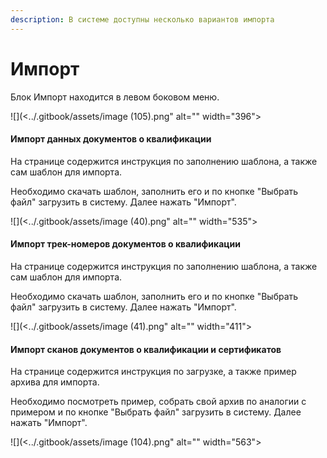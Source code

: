 ```yaml
---
description: В системе доступны несколько вариантов импорта
---
```


# Импорт

Блок Импорт находится в левом боковом меню.

![](<../.gitbook/assets/image (105).png" alt="" width="396"><figcaption></figcaption></figure>

#### Импорт данных документов о квалификации

На странице содержится инструкция по заполнению шаблона, а также сам шаблон для импорта.

Необходимо скачать шаблон, заполнить его и по кнопке "Выбрать файл" загрузить в систему. Далее нажать "Импорт".

![](<../.gitbook/assets/image (40).png" alt="" width="535"><figcaption></figcaption></figure>

#### Импорт трек-номеров документов о квалификации

На странице содержится инструкция по заполнению шаблона, а также сам шаблон для импорта.

Необходимо скачать шаблон, заполнить его и по кнопке "Выбрать файл" загрузить в систему. Далее нажать "Импорт".

![](<../.gitbook/assets/image (41).png" alt="" width="411"><figcaption></figcaption></figure>

#### Импорт сканов документов о квалификации и сертификатов

На странице содержится инструкция по загрузке, а также пример архива для импорта.

Необходимо посмотреть пример, собрать свой архив по аналогии с примером и по кнопке "Выбрать файл" загрузить в систему. Далее нажать "Импорт".

![](<../.gitbook/assets/image (104).png" alt="" width="563"><figcaption></figcaption></figure>
